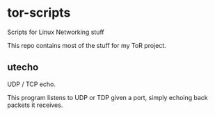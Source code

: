 # tor-scripts
Scripts for Linux Networking stuff

This repo contains most of the stuff for my ToR project.

## utecho
UDP / TCP echo.

This program listens to UDP or TDP given a port, simply echoing back packets it receives. 

